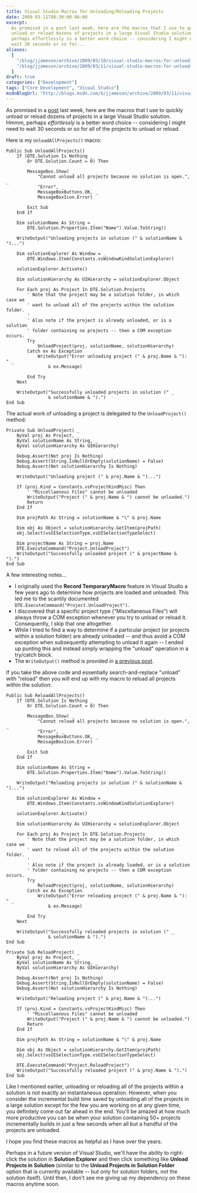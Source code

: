 ```yaml
---
title: Visual Studio Macros for Unloading/Reloading Projects
date: 2009-03-11T08:30:00-06:00
excerpt:
  As promised in a post last week, here are the macros that I use to quickly
  unload or reload dozens of projects in a large Visual Studio solution. Hmmm,
  perhaps effortlessly is a better word choice -- considering I might need to
  wait 30 seconds or so for...
aliases:
  [
    "/blog/jjameson/archive/2009/03/10/visual-studio-macros-for-unloading-reloading-projects.aspx",
    "/blog/jjameson/archive/2009/03/11/visual-studio-macros-for-unloading-reloading-projects.aspx",
  ]
draft: true
categories: ["Development"]
tags: ["Core Development", "Visual Studio"]
msdnBlogUrl: "http://blogs.msdn.com/b/jjameson/archive/2009/03/11/visual-studio-macros-for-unloading-reloading-projects.aspx"
---
```


As promised in a
[post](/blog/jjameson/2009/03/06/large-visual-studio-solutions-by-loading-unloading-projects)
last week, here are the macros that I use to quickly unload or reload dozens of
projects in a large Visual Studio solution. Hmmm, perhaps *effortlessly* is a
better word choice -- considering I might need to wait 30 seconds or so for all
of the projects to unload or reload.

Here is my `UnloadAllProjects()` macro:

```
Public Sub UnloadAllProjects()
    If (DTE.Solution Is Nothing _
        Or DTE.Solution.Count = 0) Then

        MessageBox.Show( _
            "Cannot unload all projects because no solution is open.", _
            "Error", _
            MessageBoxButtons.OK, _
            MessageBoxIcon.Error)

        Exit Sub
    End If

    Dim solutionName As String = _
        DTE.Solution.Properties.Item("Name").Value.ToString()

    WriteOutput("Unloading projects in solution (" & solutionName & ")...")

    Dim solutionExplorer As Window = _
        DTE.Windows.Item(Constants.vsWindowKindSolutionExplorer)

    solutionExplorer.Activate()

    Dim solutionHierarchy As UIHierarchy = solutionExplorer.Object

    For Each proj As Project In DTE.Solution.Projects
        ' Note that the project may be a solution folder, in which case we
        ' want to unload all of the projects within the solution folder.
        '
        ' Also note if the project is already unloaded, or is a solution
        ' folder containing no projects -- then a COM exception occurs.
        Try
            UnloadProject(proj, solutionName, solutionHierarchy)
        Catch ex As Exception
            WriteOutput("Error unloading project (" & proj.Name & "): " _
                & ex.Message)

        End Try
    Next

    WriteOutput("Successfully unloaded projects in solution (" _
                & solutionName & ").")
End Sub
```

The actual work of unloading a project is delegated to the `UnloadProject()`
method:

```
Private Sub UnloadProject( _
    ByVal proj As Project, _
    ByVal solutionName As String, _
    ByVal solutionHierarchy As UIHierarchy)

    Debug.Assert(Not proj Is Nothing)
    Debug.Assert(String.IsNullOrEmpty(solutionName) = False)
    Debug.Assert(Not solutionHierarchy Is Nothing)

    WriteOutput("Unloading project (" & proj.Name & ")...")

    If (proj.Kind = Constants.vsProjectKindMisc) Then
        ' "Miscellaenous Files" cannot be unloaded
        WriteOutput("Project (" & proj.Name & ") cannot be unloaded.")
        Return
    End If

    Dim projPath As String = solutionName & "\" & proj.Name

    Dim obj As Object = solutionHierarchy.GetItem(projPath)
    obj.Select(vsUISelectionType.vsUISelectionTypeSelect)

    Dim projectName As String = proj.Name
    DTE.ExecuteCommand("Project.UnloadProject")
    WriteOutput("Successfully unloaded project (" & projectName & ").")
End Sub
```

A few interesting notes...

- I originally used the **Record TemporaryMacro** feature in Visual Studio a few
  years ago to determine how projects are loaded and unloaded. This led me to
  the scantily documented `DTE.ExecuteCommand("Project.UnloadProject")`.
- I discovered that a specific project type ("Miscellaneous Files") will always
  throw a COM exception whenever you try to unload or reload it. Consequently, I
  skip that one altogether.
- While I tried to find a way to determine if a particular project (or projects
  within a solution folder) are already unloaded -- and thus avoid a COM
  exception when subsequently attempting to unload it again -- I ended up
  punting this and instead simply wrapping the "unload" operation in a try/catch
  block.
- The `WriteOutput()` method is provided in
  [a previous post](/blog/jjameson/2009/03/11/tracing-and-logging-from-visual-studio-macros).

If you take the above code and essentially search-and-replace "unload" with
"reload" then you will end up with my macro to reload all projects within the
solution:

```
Public Sub ReloadAllProjects()
    If (DTE.Solution Is Nothing _
        Or DTE.Solution.Count = 0) Then

        MessageBox.Show( _
            "Cannot reload all projects because no solution is open.", _
            "Error", _
            MessageBoxButtons.OK, _
            MessageBoxIcon.Error)

        Exit Sub
    End If

    Dim solutionName As String = _
        DTE.Solution.Properties.Item("Name").Value.ToString()

    WriteOutput("Reloading projects in solution (" & solutionName & ")...")

    Dim solutionExplorer As Window = _
        DTE.Windows.Item(Constants.vsWindowKindSolutionExplorer)

    solutionExplorer.Activate()

    Dim solutionHierarchy As UIHierarchy = solutionExplorer.Object

    For Each proj As Project In DTE.Solution.Projects
        ' Note that the project may be a solution folder, in which case we
        ' want to reload all of the projects within the solution folder.
        '
        ' Also note if the project is already loaded, or is a solution
        ' folder containing no projects -- then a COM exception occurs.
        Try
            ReloadProject(proj, solutionName, solutionHierarchy)
        Catch ex As Exception
            WriteOutput("Error reloading project (" & proj.Name & "): " _
                & ex.Message)

        End Try
    Next

    WriteOutput("Successfully reloaded projects in solution (" _
                & solutionName & ").")
End Sub

Private Sub ReloadProject( _
    ByVal proj As Project, _
    ByVal solutionName As String, _
    ByVal solutionHierarchy As UIHierarchy)

    Debug.Assert(Not proj Is Nothing)
    Debug.Assert(String.IsNullOrEmpty(solutionName) = False)
    Debug.Assert(Not solutionHierarchy Is Nothing)

    WriteOutput("Reloading project (" & proj.Name & ")...")

    If (proj.Kind = Constants.vsProjectKindMisc) Then
        ' "Miscellaenous Files" cannot be unloaded
        WriteOutput("Project (" & proj.Name & ") cannot be unloaded.")
        Return
    End If

    Dim projPath As String = solutionName & "\" & proj.Name

    Dim obj As Object = solutionHierarchy.GetItem(projPath)
    obj.Select(vsUISelectionType.vsUISelectionTypeSelect)

    DTE.ExecuteCommand("Project.ReloadProject")
    WriteOutput("Successfully reloaded project (" & proj.Name & ").")
End Sub
```

Like I mentioned earlier, unloading or reloading all of the projects within a
solution is not exactly an instantaneous operation. However, when you consider
the incremental build time saved by unloading all of the projects in a large
solution except for the few you are working on at any given time, you definitely
come out far ahead in the end. You'll be amazed at how much more productive you
can be when your solution containing 50+ projects incrementally builds in just a
few seconds when all but a handful of the projects are unloaded.

I hope you find these macros as helpful as I have over the years.

Perhaps in a future version of Visual Studio, we'll have the ability to
right-click the solution in **Solution Explorer** and then click something like
**Unload Projects in Solution** (similar to the **Unload Projects in Solution
Folder** option that is currently available -- but only for solution folders,
not the solution itself). Until then, I don't see me giving up my dependency on
these macros anytime soon.
